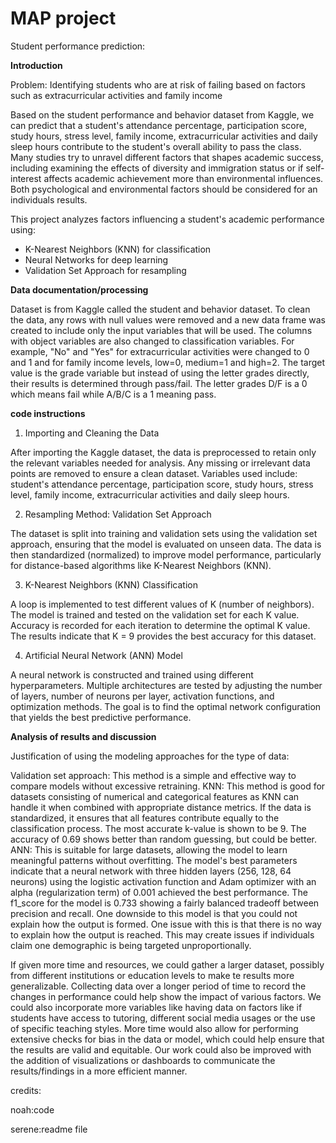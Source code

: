 # MAP project 
Student performance prediction:

**Introduction**

Problem: Identifying students who are at risk of failing based on factors such as extracurricular activities and family income


Based on the student performance and behavior dataset from Kaggle, we can predict that a student's attendance percentage, participation score, study hours, stress level, family income, extracurricular activities and daily sleep hours contribute to the student's overall ability to pass the class. Many studies try to unravel different factors that shapes academic success, including examining the effects of diversity and immigration status or if self-interest affects academic achievement more than environmental influences. Both psychological and environmental factors should be considered for an individuals results.


This project analyzes factors influencing a student's academic performance using:
- K-Nearest Neighbors (KNN) for classification
- Neural Networks for deep learning
- Validation Set Approach for resampling


**Data documentation/processing** 


Dataset is from Kaggle called the student and behavior dataset. To clean the data, any rows with null values were removed and a new data frame was created to include only the input variables that will be used. The columns with object variables are also changed to classification variables. For example, "No" and "Yes" for extracurricular activities were changed to 0 and 1 and for family income levels, low=0, medium=1 and high=2. The target value is the grade variable but instead of using the letter grades directly, their results is determined through pass/fail. The letter grades D/F is a 0 which means fail while A/B/C is a 1 meaning pass.

**code instructions**

1. Importing and Cleaning the Data

After importing the Kaggle dataset, the data is preprocessed to retain only the relevant variables needed for analysis.
Any missing or irrelevant data points are removed to ensure a clean dataset.
Variables used include: student's attendance percentage, participation score, study hours, stress level, family income, extracurricular activities and daily sleep hours.

2. Resampling Method: Validation Set Approach

The dataset is split into training and validation sets using the validation set approach, ensuring that the model is evaluated on unseen data.
The data is then standardized (normalized) to improve model performance, particularly for distance-based algorithms like K-Nearest Neighbors (KNN).

3. K-Nearest Neighbors (KNN) Classification

A loop is implemented to test different values of K (number of neighbors).
The model is trained and tested on the validation set for each K value.
Accuracy is recorded for each iteration to determine the optimal K value.
The results indicate that K = 9 provides the best accuracy for this dataset.

4. Artificial Neural Network (ANN) Model

A neural network is constructed and trained using different hyperparameters.
Multiple architectures are tested by adjusting the number of layers, number of neurons per layer, activation functions, and optimization methods.
The goal is to find the optimal network configuration that yields the best predictive performance.


**Analysis of results and discussion**

Justification of using the modeling approaches for the type of data: 


Validation set approach: This method is a simple and effective way to compare models without excessive retraining.
KNN: This method is good for datasets consisting of numerical and categorical features as KNN can handle it when combined with appropriate distance metrics. If the data is standardized, it ensures that all features contribute equally to the classification process. The most accurate k-value is shown to be 9. The accuracy of 0.69 shows better than random guessing, but could be better. 
ANN: This is suitable for large datasets, allowing the model to learn meaningful patterns without overfitting. The model's best parameters indicate that a neural network with three hidden layers (256, 128, 64 neurons) using the logistic activation function and Adam optimizer with an alpha (regularization term) of 0.001 achieved the best performance. The f1_score for the model is 0.733 showing a fairly balanced tradeoff between precision and recall. One downside to this model is that you could not explain how the output is formed. One issue with this is that there is no way to explain how the output is reached. This may create issues if individuals claim one demographic is being targeted unproportionally.


If given more time and resources, we could gather a larger dataset, possibly from different institutions or education levels to make te results more generalizable. Collecting data over a longer period of time to record the changes in performance could help show the impact of various factors. We could also incorporate more variables like having data on factors like if students have access to tutoring, different social media usages or the use of specific teaching styles. More time would also allow for performing extensive checks for bias in the data or model, which could help ensure that the results are valid and equitable. Our work could also be improved with the addition of visualizations or dashboards to communicate the results/findings in a more efficient manner.

credits:

noah:code 

serene:readme file
